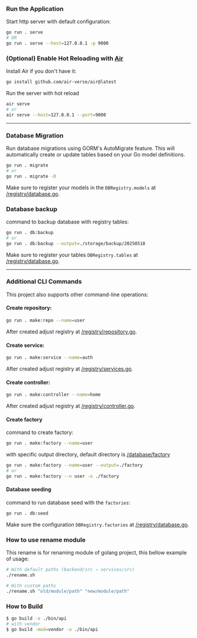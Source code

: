### Run the Application
Start http server with default configuration:
```bash
go run . serve
# OR
go run . serve --host=127.0.0.1 -p 9000
```

### (Optional) Enable Hot Reloading with [Air](https://github.com/air-verse/air)
Install Air if you don't have it:
```bash
go install github.com/air-verse/air@latest
```
Run the server with hot reload
```bash
air serve
# or
air serve --host=127.0.0.1 --port=9000
```

---


### Database Migration
Run database migrations using GORM's AutoMigrate feature. This will automatically create or update tables based on your Go model definitions.

```bash
go run . migrate
# or
go run . migrate -D
```
Make sure to register your models in the `DBRegistry.models` at [/registry/database.go](registry/database.go).

### Database backup
command to backup database with registry tables:
```bash
go run . db:backup
# or
go run . db:backup --output=./storage/backup/20250518
```
Make sure to register your tables `DBRegistry.tables` at [/registry/database.go](registry/database.go).

---

### Additional CLI Commands
This project also supports other command-line operations:

#### Create repository:
```bash
go run . make:repo --name=user
```
After created adjust registry at [/registry/repository.go](registry/repository.go).

#### Create service:
```bash
go run . make:service --name=auth
```
After created adjust registry at [/registry/services.go](registry/services.go).

#### Create controller:
```bash
go run . make:controller --name=home
```
After created adjust registry at [/registry/controller.go](registry/controller.go).

#### Create factory
command to create factory:
```bash
go run . make:factory --name=user
```

with specific output directory, default directory is [/database/factory](database/factory/)
```bash
go run . make:factory --name=user --output=./factory
# or
go run . make:factory --n user -o ./factory
```

#### Database seeding
command to run database seed with the `factories`:
```bash
go run . db:seed
```
Make sure the configuration `DBRegistry.factories` at [/registry/database.go](registry/database.go).


### How to use rename module
This rename is for renaming module of golang project, this bellow example of usage:
```bash
# With default paths (backend/src → services/src)
./rename.sh

# With custom paths
./rename.sh "old/module/path" "new/module/path"
```

### How to Build
```bash
$ go build -o ./bin/api
# with vendor
$ go build -mod=vendor -o ./bin/api
```